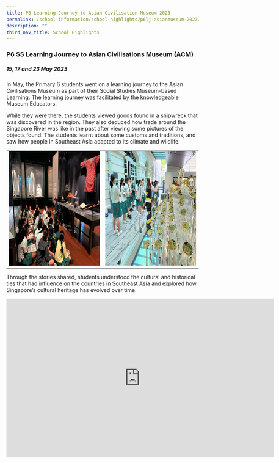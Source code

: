 ```yaml
---
title: P6 Learning Journey to Asian Civilisation Museum 2023
permalink: /school-information/school-highlights/p6lj-asianmuseum-2023/
description: ""
third_nav_title: School Highlights
---
```

### P6 SS Learning Journey to Asian Civilisations Museum (ACM)

##### 15, 17 and 23 May 2023

In May, the Primary 6 students went on a learning journey to the Asian Civilisations Museum as part of their Social Studies Museum-based Learning. The learning journey was facilitated by the knowledgeable Museum Educators.

While they were there, the students viewed goods found in a shipwreck that was discovered in the region. They also deduced how trade around the Singapore River was like in the past after viewing some pictures of the objects found. The students learnt about some customs and traditions, and saw how people in Southeast Asia adapted to its climate and wildlife.

<table>
<tbody><tr>
		<td><img alt="jamboree01" src="/images/P6%20LJ%20ACM%202023/learning%20about%20the%20people_s%20way%20of%20life.JPG" style="width:500px;height:300px;"> </td>
		<td><img alt="jamboree02" src="/images/P6%20LJ%20ACM%202023/looking%20at%20some%20of%20the%20changsha%20bowls%20(2).jpg" style="width:500px;height:300px;"> </td>
</tr></tbody></table>

Through the stories shared, students understood the cultural and historical ties that had influence on the countries in Southeast Asia and explored how Singapore’s cultural heritage has evolved over time.

<center><iframe allowfullscreen="" allow="accelerometer; autoplay; clipboard-write; encrypted-media; gyroscope; picture-in-picture; web-share" frameborder="0" title="YouTube video player" src="https://www.youtube.com/embed/Ak7hsmxyBhE" height="415" width="700"></iframe></center>